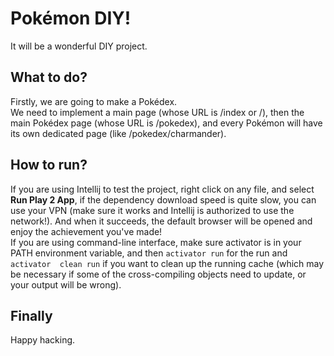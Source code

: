 # Pokémon DIY!
It will be a wonderful DIY project.

## What to do?
Firstly, we are going to make a Pokédex.  
We need to implement a main page (whose URL is /index or /), then the main
Pokédex page (whose URL is /pokedex), and every Pokémon will have its own 
dedicated page (like /pokedex/charmander).

## How to run?
If you are using Intellij to test the project, right click on any file,
and select **Run Play 2 App**, if the dependency download speed is quite slow,
you can use your VPN (make sure it works and Intellij is authorized to use the
network!). And when it succeeds, the default browser will be opened and enjoy
the achievement you've made!  
If you are using command-line interface, make sure activator is in your PATH
environment variable, and then `activator run` for the run and `activator 
clean run` if you want to clean up the running cache (which may be necessary 
if some of the cross-compiling objects need to update, or your output will be
wrong).

## Finally
Happy hacking.